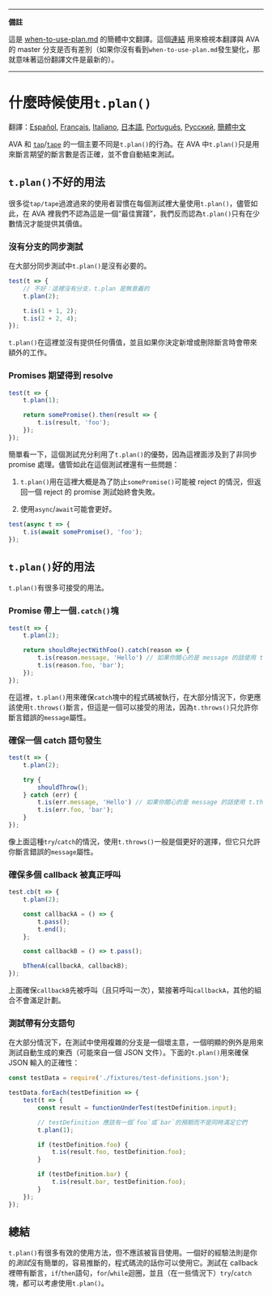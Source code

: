 ___
**備註**

這是 [when-to-use-plan.md](https://github.com/avajs/ava/blob/master/docs/recipes/when-to-use-plan.md) 的簡體中文翻譯。這個[連結](https://github.com/avajs/ava/compare/89767ec3b6174e59d37faaadb50cfa3c0d58bda6...master#diff-0c25d982e94d600cb6b8e438a0e67169) 用來檢視本翻譯與 AVA 的 master 分支是否有差別（如果你沒有看到`when-to-use-plan.md`發生變化，那就意味著這份翻譯文件是最新的）。
___

# 什麼時候使用`t.plan()`

翻譯：[Español](https://github.com/avajs/ava-docs/blob/master/es_ES/docs/recipes/when-to-use-plan.md), [Français](https://github.com/avajs/ava-docs/blob/master/fr_FR/docs/recipes/when-to-use-plan.md), [Italiano](https://github.com/avajs/ava-docs/blob/master/it_IT/docs/recipes/when-to-use-plan.md), [日本語](https://github.com/avajs/ava-docs/blob/master/ja_JP/docs/recipes/when-to-use-plan.md),  [Português](https://github.com/avajs/ava-docs/blob/master/pt_BR/docs/recipes/when-to-use-plan.md), [Русский](https://github.com/avajs/ava-docs/blob/master/ru_RU/docs/recipes/when-to-use-plan.md), [簡體中文](https://github.com/avajs/ava-docs/blob/master/zh_CN/docs/recipes/when-to-use-plan.md)

AVA 和 [`tap`](https://github.com/tapjs/node-tap)/[`tape`](https://github.com/substack/tape) 的一個主要不同是`t.plan()`的行為。在 AVA 中`t.plan()`只是用來斷言期望的斷言數是否正確，並不會自動結束測試。

## `t.plan()`不好的用法

很多從`tap/tape`過渡過來的使用者習慣在每個測試裡大量使用`t.plan()`，儘管如此，在 AVA 裡我們不認為這是一個“最佳實踐”，我們反而認為`t.plan()`只有在少數情況才能提供其價值。

### 沒有分支的同步測試

在大部分同步測試中`t.plan()`是沒有必要的。

```js
test(t => {
    // 不好：這裡沒有分支，t.plan 是無意義的
    t.plan(2);

    t.is(1 + 1, 2);
    t.is(2 + 2, 4);
});
```

`t.plan()`在這裡並沒有提供任何價值，並且如果你決定新增或刪除斷言時會帶來額外的工作。

### Promises 期望得到 resolve

```js
test(t => {
    t.plan(1);

    return somePromise().then(result => {
        t.is(result, 'foo');
    });
});
```

簡單看一下，這個測試充分利用了`t.plan()`的優勢，因為這裡面涉及到了非同步 promise 處理。儘管如此在這個測試裡還有一些問題：

1. `t.plan()`用在這裡大概是為了防止`somePromise()`可能被 reject 的情況，但返回一個 reject 的 promise 測試始終會失敗。

2. 使用`async`/`await`可能會更好。

```js
test(async t => {
    t.is(await somePromise(), 'foo');
});
```

## `t.plan()`好的用法

`t.plan()`有很多可接受的用法。

### Promise 帶上一個`.catch()`塊

```js
test(t => {
    t.plan(2);

    return shouldRejectWithFoo().catch(reason => {
        t.is(reason.message, 'Hello') // 如果你關心的是 message 的話使用 t.throws() 更好
        t.is(reason.foo, 'bar');
    });
});
```

在這裡，`t.plan()`用來確保`catch`塊中的程式碼被執行，在大部分情況下，你更應該使用`t.throws()`斷言，但這是一個可以接受的用法，因為`t.throws()`只允許你斷言錯誤的`message`屬性。

### 確保一個 catch 語句發生

```js
test(t => {
    t.plan(2);

    try {
        shouldThrow();
    } catch (err) {
        t.is(err.message, 'Hello') // 如果你關心的是 message 的話使用 t.throws() 更好
        t.is(err.foo, 'bar');
    }
});
```

像上面這種`try`/`catch`的情況，使用`t.throws()`一般是個更好的選擇，但它只允許你斷言錯誤的`message`屬性。

### 確保多個 callback 被真正呼叫

```js
test.cb(t => {
    t.plan(2);

    const callbackA = () => {
        t.pass();
        t.end();
    };

    const callbackB = () => t.pass();

    bThenA(callbackA, callbackB);
});
```

上面確保`callbackB`先被呼叫（且只呼叫一次），緊接著呼叫`callbackA`，其他的組合不會滿足計劃。

### 測試帶有分支語句

在大部分情況下，在測試中使用複雜的分支是一個壞主意，一個明顯的例外是用來測試自動生成的東西（可能來自一個 JSON 文件）。下面的`t.plan()`用來確保 JSON 輸入的正確性：

```js
const testData = require('./fixtures/test-definitions.json');

testData.forEach(testDefinition => {
    test(t => {
        const result = functionUnderTest(testDefinition.input);

        // testDefinition 應該有一個`foo`或`bar`的預期而不是同時滿足它們
        t.plan(1);

        if (testDefinition.foo) {
            t.is(result.foo, testDefinition.foo);
        }

        if (testDefinition.bar) {
            t.is(result.bar, testDefinition.foo);
        }
    });
});
```

## 總結

`t.plan()`有很多有效的使用方法，但不應該被盲目使用。一個好的經驗法則是你的*測試*沒有簡單的，容易推斷的，程式碼流的話你可以使用它。測試在 callback 裡帶有斷言，`if`/`then`語句，`for`/`while`迴圈，並且（在一些情況下）`try`/`catch`塊，都可以考慮使用`t.plan()`。

